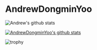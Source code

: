 # AndrewDongminYoo

![Andrew's github stats](https://github-readme-stats.vercel.app/api?username=AndrewDongminYoo&show_icons=true)

[![AndrewDongminYoo's github stats](https://github-readme-stats.vercel.app/api/top-langs/?username=AndrewDongminYoo&show_icons=true&hide_border=true&title_color=004386&icon_color=004386&layout=compact)](https://github.com/AndrewDongminYoo)

![trophy](https://github-profile-trophy.vercel.app/?username=AndrewDongminYoo)
